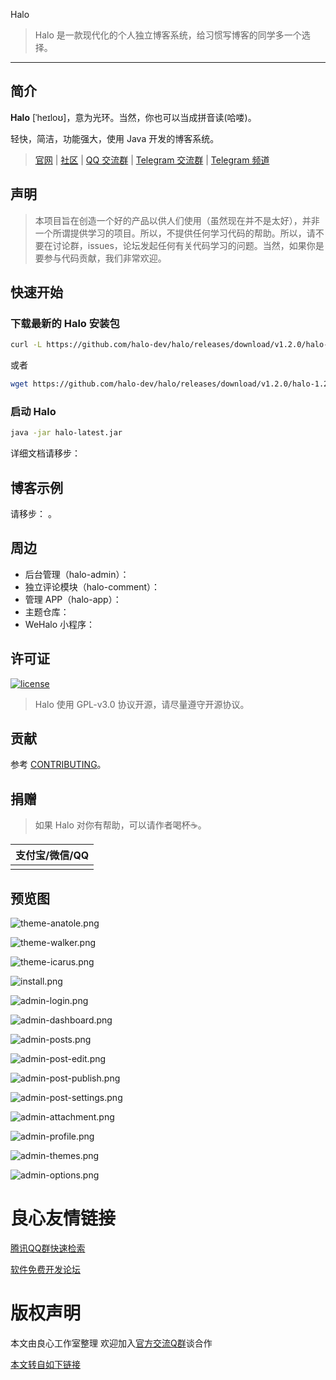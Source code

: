   Halo  

> Halo 是一款现代化的个人独立博客系统，给习惯写博客的同学多一个选择。

 
   
   
   
   
   
   
 

------------------------------

## 简介

**Halo** [ˈheɪloʊ]，意为光环。当然，你也可以当成拼音读(哈喽)。

轻快，简洁，功能强大，使用 Java 开发的博客系统。

> [官网](http://u.720life.cn/g/6ded78139e6003ced353a85766f73ed5) | [社区](http://u.720life.cn/g/ad00ca4c8d70c05b7562e77b5bb3cc03e562389b7e2f9579762fbad2538fbb1b) | [QQ 交流群](http://u.720life.cn/g/55fcd4cfb32e35fc063cde71dfc8708fd399c055b246709507a044442d3077134d78629a8253a9d7735c9d5eb7c02535) | [Telegram 交流群](http://u.720life.cn/g/b11acf174e52b4758cc89db0ca00972fb2ac4e5160755ce794c6ec2b718124de) | [Telegram 频道](http://u.720life.cn/g/b4d30d933b2bc1e7e77597d49b44e77f2123b747a763cee92f60681b0d6496a3)

## 声明

> 本项目旨在创造一个好的产品以供人们使用（虽然现在并不是太好），并非一个所谓提供学习的项目。所以，不提供任何学习代码的帮助。所以，请不要在讨论群，issues，论坛发起任何有关代码学习的问题。当然，如果你是要参与代码贡献，我们非常欢迎。

## 快速开始

### 下载最新的 Halo 安装包

```bash
curl -L https://github.com/halo-dev/halo/releases/download/v1.2.0/halo-1.2.0.jar --output halo-latest.jar
```

或者

```bash
wget https://github.com/halo-dev/halo/releases/download/v1.2.0/halo-1.2.0.jar -O halo-latest.jar
```

### 启动 Halo

```bash
java -jar halo-latest.jar
```

详细文档请移步： 

## 博客示例

请移步：  。

## 周边

- 后台管理（halo-admin）： 
- 独立评论模块（halo-comment）： 
- 管理 APP（halo-app）： 
- 主题仓库： 
- WeHalo 小程序： 

## 许可证

[![license](https://img.shields.io/github/license/halo-dev/halo.svg?style=flat-square)](https://github.com/halo-dev/halo/blob/master/LICENSE)

> Halo 使用 GPL-v3.0 协议开源，请尽量遵守开源协议。

## 贡献
参考 [CONTRIBUTING](./CONTRIBUTING.md)。

## 捐赠

> 如果 Halo 对你有帮助，可以请作者喝杯☕️。

| 支付宝/微信/QQ  |
| :------------: |
|    |

## 预览图

![theme-anatole.png](https://i.loli.net/2019/09/11/OQtKEWcCe8xYBph.png)

![theme-walker.png](https://i.loli.net/2019/09/11/F6CjZKJX1N2x5dU.png)

![theme-icarus.png](https://i.loli.net/2019/09/11/4lO2wNCLiqyIJmR.png)

![install.png](https://i.loli.net/2019/09/11/Iu1eMzZDg6frw97.png)

![admin-login.png](https://i.loli.net/2019/09/11/3CahVJAvXngwiQu.png)

![admin-dashboard.png](https://i.loli.net/2019/09/11/G5R6bOweYoiZKEv.png)

![admin-posts.png](https://i.loli.net/2019/09/11/uMHSeIkmC4iPzfJ.png)

![admin-post-edit.png](https://i.loli.net/2019/09/11/ucDh2tOZLJGTyHX.png)

![admin-post-publish.png](https://i.loli.net/2019/09/11/UwC3ecsRpAMONgq.png)

![admin-post-settings.png](https://i.loli.net/2019/09/11/bxmJ7OTirtvV4Gs.png)

![admin-attachment.png](https://i.loli.net/2019/09/11/B5UlX6vAgZ3bzaJ.png)

![admin-profile.png](https://i.loli.net/2019/09/11/mMageUXv5EDpfJQ.png)

![admin-themes.png](https://i.loli.net/2019/09/11/FVA953Ljswd4c8G.png)

![admin-options.png](https://i.loli.net/2019/09/11/TK6SeMdVj1xcrDw.png)


 # 良心友情链接

[腾讯QQ群快速检索](http://u.720life.cn/s/8cf73f7c)

[软件免费开发论坛](http://u.720life.cn/s/bbb01dc0)

# 版权声明 

本文由良心工作室整理 欢迎加入[官方交流Q群](https://u.720life.cn/s/f2316816)谈合作

[本文转自如下链接](http://u.720life.cn/g/2e71d0f0a5c601172267ba20d3a43c6e87e4c2156e2ba970ad52e4a57ad6ba36de01fcc6ca86e102426a34252a848ebecf588a7908af2a38c845a7935726d806)